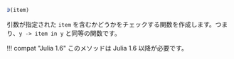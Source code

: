 ```julia
∋(item)
```

引数が指定された `item` を含むかどうかをチェックする関数を作成します。つまり、`y -> item in y` と同等の関数です。

!!! compat "Julia 1.6"
    このメソッドは Julia 1.6 以降が必要です。

